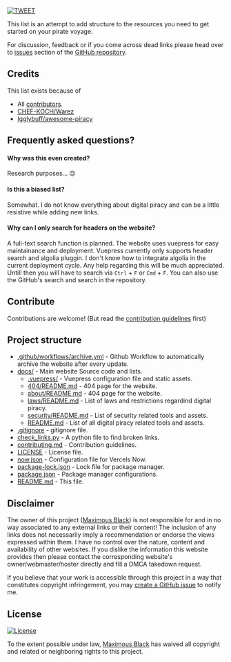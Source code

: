 <div hidden align="center">
  <a href="https://piracy.now.sh"><img width="200" src="https://piracy.now.sh/logo.svg" alt="arrrr!"></a>
  <h1 align="center">Piracy</h1>
  <h2 align="center">It's illegal cuz they can't tax you!</h2>
</div>

[![TWEET](https://img.shields.io/badge/-tweet%20about%20this-1da1f2?logoColor=fff&logo=twitter&labelColor=1da1f2&style=for-the-badge)](https://twitter.com/intent/tweet?text=Head%20over%20to%20http%3A%2F%2Fpiracy.now.sh%2F%20for%20amazing%20%23piracy%20links%20and%20resources%21)

This list is an attempt to add structure to the resources you need to get started on your pirate voyage.

For discussion, feedback or if you come across dead links please head over to [issues](https://github.com/maximousblk/piracy/issues/) section of the [GitHub repository](https://github.com/maximousblk/piracy).

## Credits

This list exists because of

-   All [contributors](https://github.com/maximousblk/piracy/graphs/contributors).
-   [CHEF-KOCH/Warez](https://github.com/CHEF-KOCH/Warez)
-   [Igglybuff/awesome-piracy](https://github.com/Igglybuff/awesome-piracy)

## Frequently asked questions?

#### Why was this even created?

Research purposes... :wink:

#### Is this a biased list?

Somewhat. I do not know everything about digital piracy and can be a little resistive while adding new links.

#### Why can I only search for headers on the website?

A full-text search function is planned.
The website uses vuepress for easy maintainance and deployment.
Vuepress currently only supports header search and algolia pluggin.
I don't know how to integrate algolia in the current deployment cycle.
Any help regarding this will be much appreciated.
Untill then you will have to search via `Ctrl` + `F` or `Cmd` + `F`.
You can also use the GitHub's search and search in the repository.

## Contribute

Contributions are welcome! (But read the [contribution guidelines](contributing.md) first)

## Project structure

-   [.github/workflows/archive.yml](.github/workflows/archive.yml) - Github Workflow to automatically archive the website after every update.
-   [docs/](docs/) - Main website Source code and lists.
    -   [.vuepress/](docs/.vuepress/) - Vuepress configuration file and static assets.
    -   [404/README.md](docs/404/README.md) - 404 page for the website.
    -   [about/README.md](docs/about/README.md) - 404 page for the website.
    -   [laws/README.md](docs/laws/README.md) - List of laws and restrictions regardind digital piracy.
    -   [security/README.md](docs/security/README.md) - List of security related tools and assets.
    -   [README.md](docs/README.md) - List of all digital piracy related tools and assets.
-   [.gitignore](.gitignore) - gitignore file.
-   [check_links.py](check_links.py) - A python file to find broken links.
-   [contributing.md](contributing.md) - Contribution guidelines.
-   [LICENSE](LICENSE) - License file.
-   [now.json](docs/now.json) - Configuration file for Vercels Now.
-   [package-lock.json](docs/package-lock.json) - Lock file for package manager.
-   [package.json](docs/package.json) - Package manager configurations.
-   [README.md](README.md) - This file.

## Disclaimer

The owner of this project ([Maximous Black](https://maximousblk.github.io/)) is not responsible for and in no way associated to any external links or their content! The inclusion of any links does not necessarily imply a recommendation or endorse the views expressed within them. I have no control over the nature, content and availability of other websites. If you dislike the information this website provides then please contact the corresponding website's owner/webmaster/hoster directly and fill a DMCA takedown request.

If you believe that your work is accessible through this project in a way that constitutes copyright infringement, you may [create a GitHub issue](https://github.com/maximousblk/piracy/issues/new) to notify me.

## License

[![License](https://img.shields.io/github/license/maximousblk/piracy?style=for-the-badge)](LICENSE)

To the extent possible under law, [Maximous Black](https://maximousblk.github.io/) has waived all copyright and related or neighboring rights to this project.
